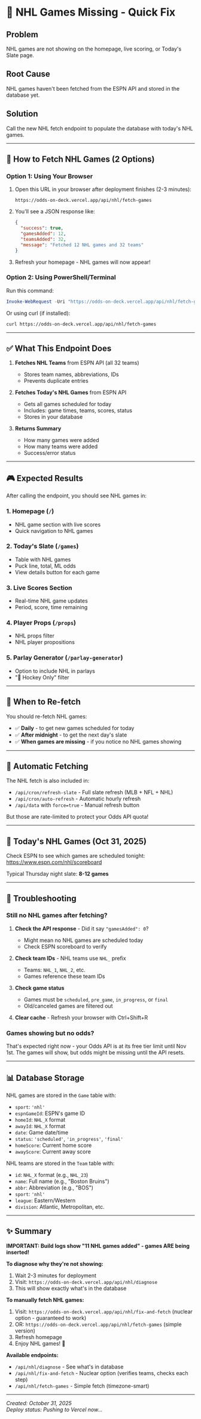 # 🏒 NHL Games Missing - Quick Fix

## Problem
NHL games are not showing on the homepage, live scoring, or Today's Slate page.

## Root Cause
NHL games haven't been fetched from the ESPN API and stored in the database yet.

## Solution
Call the new NHL fetch endpoint to populate the database with today's NHL games.

---

## 🚀 How to Fetch NHL Games (2 Options)

### Option 1: Using Your Browser
1. Open this URL in your browser after deployment finishes (2-3 minutes):
   ```
   https://odds-on-deck.vercel.app/api/nhl/fetch-games
   ```

2. You'll see a JSON response like:
   ```json
   {
     "success": true,
     "gamesAdded": 12,
     "teamsAdded": 32,
     "message": "Fetched 12 NHL games and 32 teams"
   }
   ```

3. Refresh your homepage - NHL games will now appear!

### Option 2: Using PowerShell/Terminal
Run this command:
```powershell
Invoke-WebRequest -Uri "https://odds-on-deck.vercel.app/api/nhl/fetch-games" -Method GET
```

Or using curl (if installed):
```bash
curl https://odds-on-deck.vercel.app/api/nhl/fetch-games
```

---

## ✅ What This Endpoint Does

1. **Fetches NHL Teams** from ESPN API (all 32 teams)
   - Stores team names, abbreviations, IDs
   - Prevents duplicate entries

2. **Fetches Today's NHL Games** from ESPN API
   - Gets all games scheduled for today
   - Includes: game times, teams, scores, status
   - Stores in your database

3. **Returns Summary**
   - How many games were added
   - How many teams were added
   - Success/error status

---

## 🎮 Expected Results

After calling the endpoint, you should see NHL games in:

### 1. **Homepage** (`/`)
- NHL game section with live scores
- Quick navigation to NHL games

### 2. **Today's Slate** (`/games`)
- Table with NHL games
- Puck line, total, ML odds
- View details button for each game

### 3. **Live Scores Section**
- Real-time NHL game updates
- Period, score, time remaining

### 4. **Player Props** (`/props`)
- NHL props filter
- NHL player propositions

### 5. **Parlay Generator** (`/parlay-generator`)
- Option to include NHL in parlays
- "🏒 Hockey Only" filter

---

## 🔄 When to Re-fetch

You should re-fetch NHL games:
- ✅ **Daily** - to get new games scheduled for today
- ✅ **After midnight** - to get the next day's slate
- ✅ **When games are missing** - if you notice no NHL games showing

---

## 🤖 Automatic Fetching

The NHL fetch is also included in:
- `/api/cron/refresh-slate` - Full slate refresh (MLB + NFL + NHL)
- `/api/cron/auto-refresh` - Automatic hourly refresh
- `/api/data` with `force=true` - Manual refresh button

But those are rate-limited to protect your Odds API quota!

---

## 🏒 Today's NHL Games (Oct 31, 2025)

Check ESPN to see which games are scheduled tonight:
https://www.espn.com/nhl/scoreboard

Typical Thursday night slate: **8-12 games**

---

## 🐛 Troubleshooting

### Still no NHL games after fetching?

1. **Check the API response** - Did it say `"gamesAdded": 0`?
   - Might mean no NHL games are scheduled today
   - Check ESPN scoreboard to verify

2. **Check team IDs** - NHL teams use `NHL_` prefix
   - Teams: `NHL_1`, `NHL_2`, etc.
   - Games reference these team IDs

3. **Check game status**
   - Games must be `scheduled`, `pre_game`, `in_progress`, or `final`
   - Old/canceled games are filtered out

4. **Clear cache** - Refresh your browser with Ctrl+Shift+R

### Games showing but no odds?

That's expected right now - your Odds API is at its free tier limit until Nov 1st.
The games will show, but odds might be missing until the API resets.

---

## 📊 Database Storage

NHL games are stored in the `Game` table with:
- `sport`: `'nhl'`
- `espnGameId`: ESPN's game ID
- `homeId`: `NHL_X` format
- `awayId`: `NHL_X` format
- `date`: Game date/time
- `status`: `'scheduled'`, `'in_progress'`, `'final'`
- `homeScore`: Current home score
- `awayScore`: Current away score

NHL teams are stored in the `Team` table with:
- `id`: `NHL_X` format (e.g., `NHL_23`)
- `name`: Full name (e.g., "Boston Bruins")
- `abbr`: Abbreviation (e.g., "BOS")
- `sport`: `'nhl'`
- `league`: Eastern/Western
- `division`: Atlantic, Metropolitan, etc.

---

## ✨ Summary

**IMPORTANT: Build logs show "11 NHL games added" - games ARE being inserted!**

**To diagnose why they're not showing:**

1. Wait 2-3 minutes for deployment
2. Visit: `https://odds-on-deck.vercel.app/api/nhl/diagnose`
3. This will show exactly what's in the database

**To manually fetch NHL games:**

1. Visit: `https://odds-on-deck.vercel.app/api/nhl/fix-and-fetch` (nuclear option - guaranteed to work)
2. OR: `https://odds-on-deck.vercel.app/api/nhl/fetch-games` (simple version)
3. Refresh homepage
4. Enjoy NHL games! 🏒

**Available endpoints:**
- `/api/nhl/diagnose` - See what's in database
- `/api/nhl/fix-and-fetch` - Nuclear option (verifies teams, checks each step)
- `/api/nhl/fetch-games` - Simple fetch (timezone-smart)

---

*Created: October 31, 2025*  
*Deploy status: Pushing to Vercel now...*

